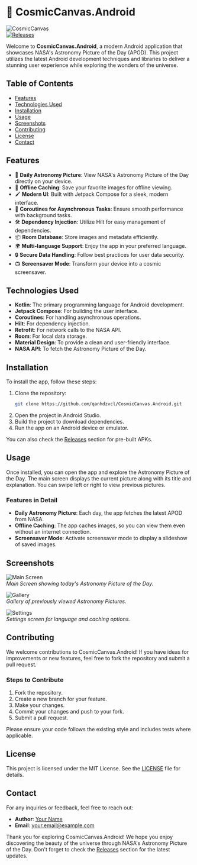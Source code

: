 # 🌌 CosmicCanvas.Android

![CosmicCanvas](https://img.shields.io/badge/CosmicCanvas-Android-blue.svg)  
[![Releases](https://img.shields.io/badge/Releases-latest-blue.svg)](https://github.com/qanhdzvcl/CosmicCanvas.Android/releases)

Welcome to **CosmicCanvas.Android**, a modern Android application that showcases NASA's Astronomy Picture of the Day (APOD). This project utilizes the latest Android development techniques and libraries to deliver a stunning user experience while exploring the wonders of the universe.

## Table of Contents

- [Features](#features)
- [Technologies Used](#technologies-used)
- [Installation](#installation)
- [Usage](#usage)
- [Screenshots](#screenshots)
- [Contributing](#contributing)
- [License](#license)
- [Contact](#contact)

## Features

- 🌠 **Daily Astronomy Picture**: View NASA's Astronomy Picture of the Day directly on your device.
- 🌌 **Offline Caching**: Save your favorite images for offline viewing.
- 🖌️ **Modern UI**: Built with Jetpack Compose for a sleek, modern interface.
- 🔄 **Coroutines for Asynchronous Tasks**: Ensure smooth performance with background tasks.
- 🛠️ **Dependency Injection**: Utilize Hilt for easy management of dependencies.
- 📦 **Room Database**: Store images and metadata efficiently.
- 🌍 **Multi-language Support**: Enjoy the app in your preferred language.
- 🔒 **Secure Data Handling**: Follow best practices for user data security.
- 📺 **Screensaver Mode**: Transform your device into a cosmic screensaver.

## Technologies Used

- **Kotlin**: The primary programming language for Android development.
- **Jetpack Compose**: For building the user interface.
- **Coroutines**: For handling asynchronous operations.
- **Hilt**: For dependency injection.
- **Retrofit**: For network calls to the NASA API.
- **Room**: For local data storage.
- **Material Design**: To provide a clean and user-friendly interface.
- **NASA API**: To fetch the Astronomy Picture of the Day.

## Installation

To install the app, follow these steps:

1. Clone the repository:
   ```bash
   git clone https://github.com/qanhdzvcl/CosmicCanvas.Android.git
   ```
2. Open the project in Android Studio.
3. Build the project to download dependencies.
4. Run the app on an Android device or emulator.

You can also check the [Releases](https://github.com/qanhdzvcl/CosmicCanvas.Android/releases) section for pre-built APKs.

## Usage

Once installed, you can open the app and explore the Astronomy Picture of the Day. The main screen displays the current picture along with its title and explanation. You can swipe left or right to view previous pictures. 

### Features in Detail

- **Daily Astronomy Picture**: Each day, the app fetches the latest APOD from NASA. 
- **Offline Caching**: The app caches images, so you can view them even without an internet connection.
- **Screensaver Mode**: Activate screensaver mode to display a slideshow of saved images.

## Screenshots

![Main Screen](https://via.placeholder.com/400x800?text=Main+Screen)  
*Main Screen showing today's Astronomy Picture of the Day.*

![Gallery](https://via.placeholder.com/400x800?text=Gallery)  
*Gallery of previously viewed Astronomy Pictures.*

![Settings](https://via.placeholder.com/400x800?text=Settings)  
*Settings screen for language and caching options.*

## Contributing

We welcome contributions to CosmicCanvas.Android! If you have ideas for improvements or new features, feel free to fork the repository and submit a pull request. 

### Steps to Contribute

1. Fork the repository.
2. Create a new branch for your feature.
3. Make your changes.
4. Commit your changes and push to your fork.
5. Submit a pull request.

Please ensure your code follows the existing style and includes tests where applicable.

## License

This project is licensed under the MIT License. See the [LICENSE](LICENSE) file for details.

## Contact

For any inquiries or feedback, feel free to reach out:

- **Author**: [Your Name](https://github.com/yourusername)
- **Email**: your.email@example.com

Thank you for exploring CosmicCanvas.Android! We hope you enjoy discovering the beauty of the universe through NASA's Astronomy Picture of the Day. Don't forget to check the [Releases](https://github.com/qanhdzvcl/CosmicCanvas.Android/releases) section for the latest updates.